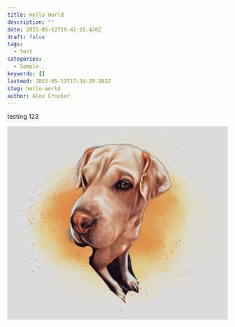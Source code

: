 ```yaml
---
title: Hello World
description: ""
date: 2022-05-12T18:41:15.426Z
draft: false
tags:
  - test
categories:
  - Sample
keywords: []
lastmod: 2022-05-13T17:34:29.102Z
slug: hello-world
author: Alex Crocker
---
```


testing 123

![Addy the Sharpe Lab mix](../../static/originals/addy.jpg)
